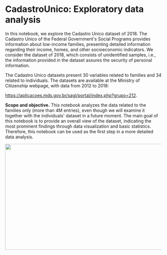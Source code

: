 # CadastroUnico: Exploratory data analysis

In this notebook, we explore the Cadastro Unico dataset of 2018. The Cadastro Unico of the Federal Government's Social Programs provides information about low-income families, presenting detailed information regarding their income, homes, and other socioeconomic indicators. We consider the dataset of 2018, which consists of unidentified samples, i.e., the information provided in the dataset assures the security of personal information.

The Cadastro Unico datasets present 30 variables related to families and 34 related to individuals. The datasets are available at the Ministry of Citizenship webpage, with data from 2012 to 2018:

https://aplicacoes.mds.gov.br/sagi/portal/index.php?grupo=212.

**Scope and objective.** This notebook analyzes the data related to the families only (more than 4M entries), even though we will examine it together with the individuals' dataset in a future moment. The main goal of this notebook is to provide an overall view of the dataset, indicating the most prominent findings through data visualization and basic statistics. Therefore, this notebook can be used as the first step in a more detailed data analysis.

<p align="center">
<img src="https://user-images.githubusercontent.com/4787247/117556139-a865da00-b033-11eb-947c-471d97422a04.png" width="1000" height="340">
</p>
